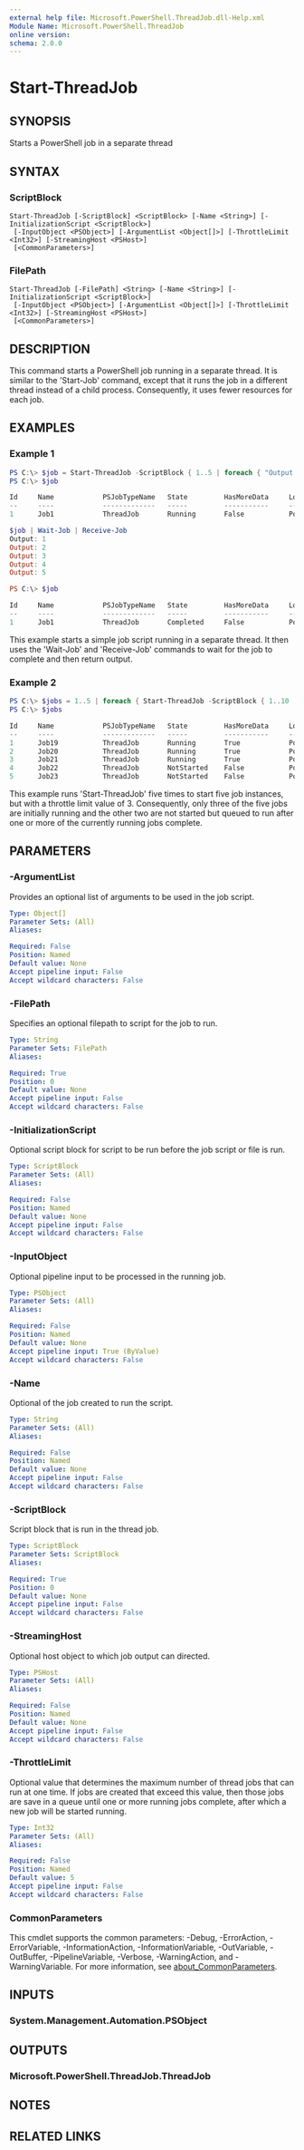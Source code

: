 ```yaml
---
external help file: Microsoft.PowerShell.ThreadJob.dll-Help.xml
Module Name: Microsoft.PowerShell.ThreadJob
online version:
schema: 2.0.0
---
```


# Start-ThreadJob

## SYNOPSIS
Starts a PowerShell job in a separate thread

## SYNTAX

### ScriptBlock
```
Start-ThreadJob [-ScriptBlock] <ScriptBlock> [-Name <String>] [-InitializationScript <ScriptBlock>]
 [-InputObject <PSObject>] [-ArgumentList <Object[]>] [-ThrottleLimit <Int32>] [-StreamingHost <PSHost>]
 [<CommonParameters>]
```

### FilePath
```
Start-ThreadJob [-FilePath] <String> [-Name <String>] [-InitializationScript <ScriptBlock>]
 [-InputObject <PSObject>] [-ArgumentList <Object[]>] [-ThrottleLimit <Int32>] [-StreamingHost <PSHost>]
 [<CommonParameters>]
```

## DESCRIPTION
This command starts a PowerShell job running in a separate thread.
It is similar to the 'Start-Job' command, except that it runs the job in a different thread
instead of a child process. Consequently, it uses fewer resources for each job.

## EXAMPLES

### Example 1
```powershell
PS C:\> $job = Start-ThreadJob -ScriptBlock { 1..5 | foreach { "Output: $_"; sleep 1 }}
PS C:\> $job

Id     Name            PSJobTypeName   State         HasMoreData     Location             Command
--     ----            -------------   -----         -----------     --------             -------
1      Job1            ThreadJob       Running       False           PowerShell            1..5 | foreach {

$job | Wait-Job | Receive-Job
Output: 1
Output: 2
Output: 3
Output: 4
Output: 5

PS C:\> $job

Id     Name            PSJobTypeName   State         HasMoreData     Location             Command
--     ----            -------------   -----         -----------     --------             -------
1      Job1            ThreadJob       Completed     False           PowerShell            1..5 | foreach {
```

This example starts a simple job script running in a separate thread. It then uses the 'Wait-Job'
and 'Receive-Job' commands to wait for the job to complete and then return output.

### Example 2
```powershell
PS C:\> $jobs = 1..5 | foreach { Start-ThreadJob -ScriptBlock { 1..10 | foreach { sleep 1; "Job Done" } } -ThrottleLimit 3 }
PS C:\> $jobs

Id     Name            PSJobTypeName   State         HasMoreData     Location             Command
--     ----            -------------   -----         -----------     --------             -------
1      Job19           ThreadJob       Running       True            PowerShell            1..10 | foreach { sleep…
2      Job20           ThreadJob       Running       True            PowerShell            1..10 | foreach { sleep…
3      Job21           ThreadJob       Running       True            PowerShell            1..10 | foreach { sleep…
4      Job22           ThreadJob       NotStarted    False           PowerShell            1..10 | foreach { sleep…
5      Job23           ThreadJob       NotStarted    False           PowerShell            1..10 | foreach { sleep…
```

This example runs 'Start-ThreadJob' five times to start five job instances, but with a throttle
limit value of 3. Consequently, only three of the five jobs are initially running and the other two
are not started but queued to run after one or more of the currently running jobs complete.

## PARAMETERS

### -ArgumentList
Provides an optional list of arguments to be used in the job script.

```yaml
Type: Object[]
Parameter Sets: (All)
Aliases:

Required: False
Position: Named
Default value: None
Accept pipeline input: False
Accept wildcard characters: False
```

### -FilePath
Specifies an optional filepath to script for the job to run.

```yaml
Type: String
Parameter Sets: FilePath
Aliases:

Required: True
Position: 0
Default value: None
Accept pipeline input: False
Accept wildcard characters: False
```

### -InitializationScript
Optional script block for script to be run before the job script or file is run.

```yaml
Type: ScriptBlock
Parameter Sets: (All)
Aliases:

Required: False
Position: Named
Default value: None
Accept pipeline input: False
Accept wildcard characters: False
```

### -InputObject
Optional pipeline input to be processed in the running job.

```yaml
Type: PSObject
Parameter Sets: (All)
Aliases:

Required: False
Position: Named
Default value: None
Accept pipeline input: True (ByValue)
Accept wildcard characters: False
```

### -Name
Optional of the job created to run the script.

```yaml
Type: String
Parameter Sets: (All)
Aliases:

Required: False
Position: Named
Default value: None
Accept pipeline input: False
Accept wildcard characters: False
```

### -ScriptBlock
Script block that is run in the thread job.

```yaml
Type: ScriptBlock
Parameter Sets: ScriptBlock
Aliases:

Required: True
Position: 0
Default value: None
Accept pipeline input: False
Accept wildcard characters: False
```

### -StreamingHost
Optional host object to which job output can directed.

```yaml
Type: PSHost
Parameter Sets: (All)
Aliases:

Required: False
Position: Named
Default value: None
Accept pipeline input: False
Accept wildcard characters: False
```

### -ThrottleLimit
Optional value that determines the maximum number of thread jobs that can run at one time.
If jobs are created that exceed this value, then those jobs are save in a queue until one
or more running jobs complete, after which a new job will be started running.

```yaml
Type: Int32
Parameter Sets: (All)
Aliases:

Required: False
Position: Named
Default value: 5
Accept pipeline input: False
Accept wildcard characters: False
```

### CommonParameters
This cmdlet supports the common parameters: -Debug, -ErrorAction, -ErrorVariable, -InformationAction, -InformationVariable, -OutVariable, -OutBuffer, -PipelineVariable, -Verbose, -WarningAction, and -WarningVariable. For more information, see [about_CommonParameters](http://go.microsoft.com/fwlink/?LinkID=113216).

## INPUTS

### System.Management.Automation.PSObject

## OUTPUTS

### Microsoft.PowerShell.ThreadJob.ThreadJob

## NOTES

## RELATED LINKS
